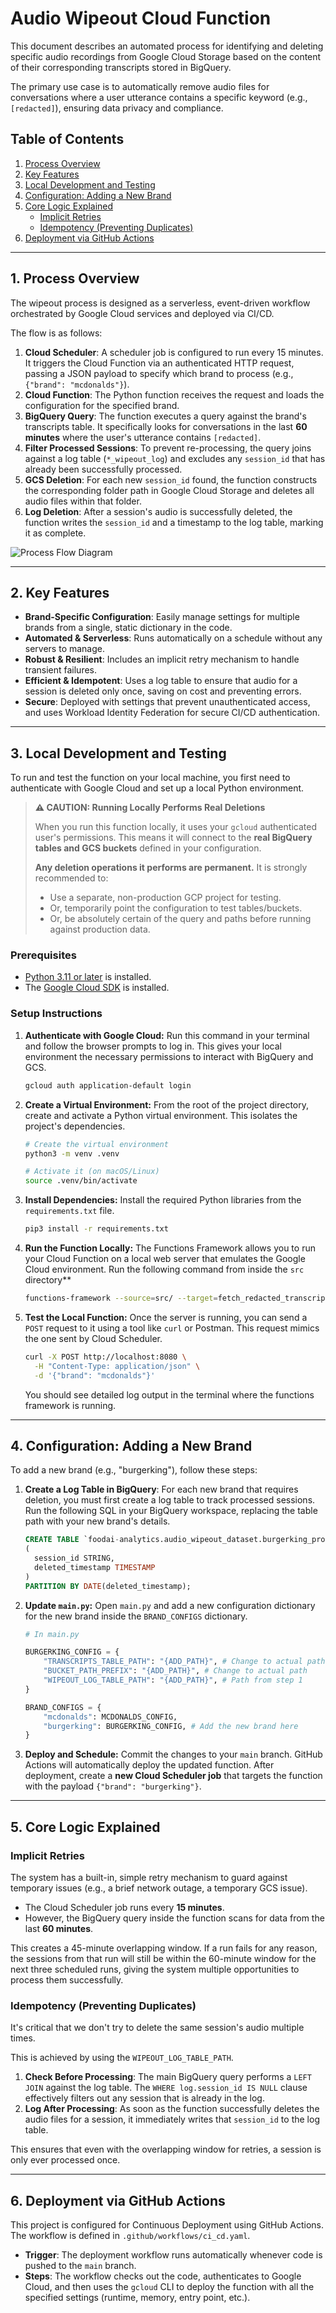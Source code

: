 # Audio Wipeout Cloud Function

This document describes an automated process for identifying and deleting specific audio recordings from Google Cloud Storage based on the content of their corresponding transcripts stored in BigQuery.

The primary use case is to automatically remove audio files for conversations where a user utterance contains a specific keyword (e.g., `[redacted]`), ensuring data privacy and compliance.

## Table of Contents
1.  [Process Overview](#process-overview)
2.  [Key Features](#key-features)
3.  [Local Development and Testing](#local-development-and-testing)
4.  [Configuration: Adding a New Brand](#configuration-adding-a-new-brand)
5.  [Core Logic Explained](#core-logic-explained)
    * [Implicit Retries](#implicit-retries)
    * [Idempotency (Preventing Duplicates)](#idempotency-preventing-duplicates)
6.  [Deployment via GitHub Actions](#deployment-via-github-actions)

---

## 1. Process Overview

The wipeout process is designed as a serverless, event-driven workflow orchestrated by Google Cloud services and deployed via CI/CD.

The flow is as follows:
1.  **Cloud Scheduler**: A scheduler job is configured to run every 15 minutes. It triggers the Cloud Function via an authenticated HTTP request, passing a JSON payload to specify which brand to process (e.g., `{"brand": "mcdonalds"}`).
2.  **Cloud Function**: The Python function receives the request and loads the configuration for the specified brand.
3.  **BigQuery Query**: The function executes a query against the brand's transcripts table. It specifically looks for conversations in the last **60 minutes** where the user's utterance contains `[redacted]`.
4.  **Filter Processed Sessions**: To prevent re-processing, the query joins against a log table (`*_wipeout_log`) and excludes any `session_id` that has already been successfully processed.
5.  **GCS Deletion**: For each new `session_id` found, the function constructs the corresponding folder path in Google Cloud Storage and deletes all audio files within that folder.
6.  **Log Deletion**: After a session's audio is successfully deleted, the function writes the `session_id` and a timestamp to the log table, marking it as complete.

![Process Flow Diagram](https://placehold.co/800x250/F0F4F8/334155?text=Scheduler+%E2%86%92+Function+%E2%86%92+BigQuery+%26+GCS+%E2%86%92+BigQuery+Log)

---

## 2. Key Features

* **Brand-Specific Configuration**: Easily manage settings for multiple brands from a single, static dictionary in the code.
* **Automated & Serverless**: Runs automatically on a schedule without any servers to manage.
* **Robust & Resilient**: Includes an implicit retry mechanism to handle transient failures.
* **Efficient & Idempotent**: Uses a log table to ensure that audio for a session is deleted only once, saving on cost and preventing errors.
* **Secure**: Deployed with settings that prevent unauthenticated access, and uses Workload Identity Federation for secure CI/CD authentication.

---

## 3. Local Development and Testing

To run and test the function on your local machine, you first need to authenticate with Google Cloud and set up a local Python environment.


> **⚠️ CAUTION: Running Locally Performs Real Deletions**
>
> When you run this function locally, it uses your `gcloud` authenticated user's permissions. This means it will connect to the **real BigQuery tables and GCS buckets** defined in your configuration.
>
> **Any deletion operations it performs are permanent.** It is strongly recommended to:
> * Use a separate, non-production GCP project for testing.
> * Or, temporarily point the configuration to test tables/buckets.
> * Or, be absolutely certain of the query and paths before running against production data.

### Prerequisites
* [Python 3.11 or later](https://www.python.org/downloads/) is installed.
* The [Google Cloud SDK](https://cloud.google.com/sdk/docs/install) is installed.

### Setup Instructions

1.  **Authenticate with Google Cloud:**
    Run this command in your terminal and follow the browser prompts to log in. This gives your local environment the necessary permissions to interact with BigQuery and GCS.
    ```bash
    gcloud auth application-default login
    ```

2.  **Create a Virtual Environment:**
    From the root of the project directory, create and activate a Python virtual environment. This isolates the project's dependencies.
    ```bash
    # Create the virtual environment
    python3 -m venv .venv

    # Activate it (on macOS/Linux)
    source .venv/bin/activate
    ```

3.  **Install Dependencies:**
    Install the required Python libraries from the `requirements.txt` file.
    ```bash
    pip3 install -r requirements.txt
    ```

4.  **Run the Function Locally:**
    The Functions Framework allows you to run your Cloud Function on a local web server that emulates the Google Cloud environment.
    Run the following command from inside the `src` directory**
    ```bash
    functions-framework --source=src/ --target=fetch_redacted_transcripts_and_delete_audio --port=8080
    ```

5.  **Test the Local Function:**
    Once the server is running, you can send a `POST` request to it using a tool like `curl` or Postman. This request mimics the one sent by Cloud Scheduler.
    ```bash
    curl -X POST http://localhost:8080 \
      -H "Content-Type: application/json" \
      -d '{"brand": "mcdonalds"}'
    ```
    You should see detailed log output in the terminal where the functions framework is running.

---

## 4. Configuration: Adding a New Brand

To add a new brand (e.g., "burgerking"), follow these steps:

1.  **Create a Log Table in BigQuery**:
    For each new brand that requires deletion, you must first create a log table to track processed sessions. Run the following SQL in your BigQuery workspace, replacing the table path with your new brand's details.
    ```sql
    CREATE TABLE `foodai-analytics.audio_wipeout_dataset.burgerking_prod_log`
    (
      session_id STRING,
      deleted_timestamp TIMESTAMP
    )
    PARTITION BY DATE(deleted_timestamp);
    ```

2.  **Update `main.py`:**
    Open `main.py` and add a new configuration dictionary for the new brand inside the `BRAND_CONFIGS` dictionary.

    ```python
    # In main.py

    BURGERKING_CONFIG = {
        "TRANSCRIPTS_TABLE_PATH": "{ADD_PATH}", # Change to actual path
        "BUCKET_PATH_PREFIX": "{ADD_PATH}", # Change to actual path
        "WIPEOUT_LOG_TABLE_PATH": "{ADD_PATH}", # Path from step 1
    }

    BRAND_CONFIGS = {
        "mcdonalds": MCDONALDS_CONFIG,
        "burgerking": BURGERKING_CONFIG, # Add the new brand here
    }
    ```

3.  **Deploy and Schedule:**
    Commit the changes to your `main` branch. GitHub Actions will automatically deploy the updated function. After deployment, create a **new Cloud Scheduler job** that targets the function with the payload `{"brand": "burgerking"}`.

---

## 5. Core Logic Explained

### Implicit Retries

The system has a built-in, simple retry mechanism to guard against temporary issues (e.g., a brief network outage, a temporary GCS issue).

* The Cloud Scheduler job runs every **15 minutes**.
* However, the BigQuery query inside the function scans for data from the last **60 minutes**.

This creates a 45-minute overlapping window. If a run fails for any reason, the sessions from that run will still be within the 60-minute window for the next three scheduled runs, giving the system multiple opportunities to process them successfully.

### Idempotency (Preventing Duplicates)

It's critical that we don't try to delete the same session's audio multiple times.

This is achieved by using the `WIPEOUT_LOG_TABLE_PATH`.

1.  **Check Before Processing**: The main BigQuery query performs a `LEFT JOIN` against the log table. The `WHERE log.session_id IS NULL` clause effectively filters out any session that is already in the log.
2.  **Log After Processing**: As soon as the function successfully deletes the audio files for a session, it immediately writes that `session_id` to the log table.

This ensures that even with the overlapping window for retries, a session is only ever processed once.

---

## 6. Deployment via GitHub Actions

This project is configured for Continuous Deployment using GitHub Actions. The workflow is defined in `.github/workflows/ci_cd.yaml`.

* **Trigger**: The deployment workflow runs automatically whenever code is pushed to the `main` branch.
* **Steps**: The workflow checks out the code, authenticates to Google Cloud, and then uses the `gcloud` CLI to deploy the function with all the specified settings (runtime, memory, entry point, etc.).
